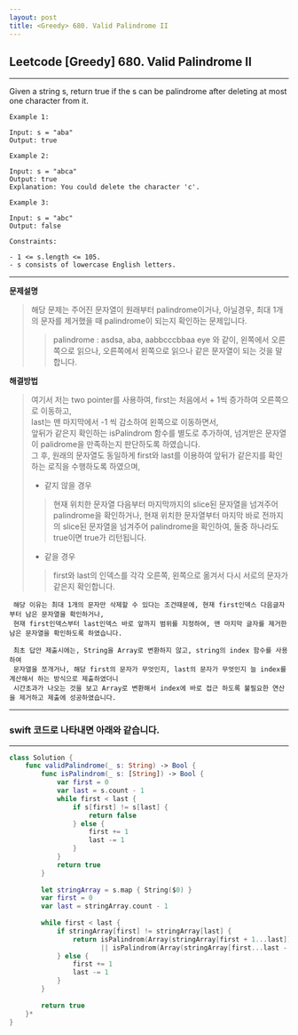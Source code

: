 ```yaml
---
layout: post
title: <Greedy> 680. Valid Palindrome II
---
```



## Leetcode [Greedy] 680. Valid Palindrome II
---
Given a string s, return true if the s can be palindrome after deleting at most one character from it.

 
```
Example 1:   

Input: s = "aba"
Output: true  
```
```
Example 2:   

Input: s = "abca"
Output: true
Explanation: You could delete the character 'c'.
 ```
```
Example 3:   

Input: s = "abc"
Output: false
 ```
```
Constraints:

- 1 <= s.length <= 105.  
- s consists of lowercase English letters.    
```
---   
 
**문제설명** 
> 해당 문제는 주어진 문자열이 원래부터  palindrome이거나, 아닐경우, 최대 1개의 문자를 제거했을 때 palindrome이 되는지 확인하는 문제입니다.   
> > palindrome : asdsa, aba, aabbcccbbaa eye 와 같이, 왼쪽에서 오른쪽으로 읽으나, 오른쪽에서 왼쪽으로 읽으나 같은 문자열이 되는 것을 말합니다.   

    
    
 **해결방법**   
> 여기서 저는 two pointer를 사용하여,  first는 처음에서 + 1씩 증가하여 오른쪽으로 이동하고,    
> last는 맨 마지막에서 -1 씩 감소하여 왼쪽으로 이동하면서,   
> 앞뒤가 같은지 확인하는 isPalindrom 함수를 별도로 추가하여, 넘겨받은 문자열이 palidrome을 만족하는지 판단하도록 하였습니다.   
> 그 후, 원래의 문자열도 동일하게 first와 last를 이용하여 앞뒤가 같은지를 확인하는 로직을 수행하도록 하였으며,   
> * 같지 않을 경우   
 > > 현재 위치한 문자열 다음부터 마지막까지의 slice된 문자열을 넘겨주어 palindrome을 확인하거나, 
 > > 현재 위치한 문자열부터 마지막 바로 전까지의 slice된 문자열을 넘겨주어 palindrome을 확인하여, 둘중 하나라도 true이면 true가 리턴됩니다.
> * 같을 경우
 > > first와 last의 인덱스를 각각 오른쪽, 왼쪽으로 옮겨서 다시 서로의 문자가 같은지 확인합니다.
 
```
 해당 이유는 최대 1개의 문자만 삭제할 수 있다는 조건때문에, 현재 first인덱스 다음글자부터 남은 문자열을 확인하거나,    
 현재 first인덱스부터 last인덱스 바로 앞까지 범위를 지정하여, 맨 마지막 글자를 제거한 남은 문자열을 확인하도록 하였습니다.   
 ```
 
 
```
 최초 답안 제출시에는, String을 Array로 변환하지 않고, string의 index 함수를 사용하여    
 문자열을 쪼개거나, 해당 first의 문자가 무엇인지, last의 문자가 무엇인지 늘 index를 계산해서 하는 방식으로 제출하였더니    
 시간초과가 나오는 것을 보고 Array로 변환해서 index에 바로 접근 하도록 불필요한 연산을 제거하고 제출에 성공하였습니다.   
 ```
---
 
 ### swift 코드로 나타내면 아래와 같습니다.    
 
---
~~~swift
class Solution {
    func validPalindrome(_ s: String) -> Bool {
        func isPalindrom(_ s: [String]) -> Bool {
            var first = 0
            var last = s.count - 1
            while first < last {
                if s[first] != s[last] {
                    return false
                } else {
                    first += 1
                    last -= 1
                }
            }
            return true
        }
        
        let stringArray = s.map { String($0) }
        var first = 0
        var last = stringArray.count - 1
        
        while first < last {
            if stringArray[first] != stringArray[last] {
                return isPalindrom(Array(stringArray[first + 1...last])) 
                       || isPalindrom(Array(stringArray[first...last - 1]))
            } else {
                first += 1
                last -= 1
            }
        }
        
        return true
    }*
}
~~~
<script src="https://utteranc.es/client.js"
        repo="aske0115/blog-comments"
        issue-term="pathname"
        label="utterences"
        theme="github-light"
        crossorigin="anonymous"
        async>
</script>
